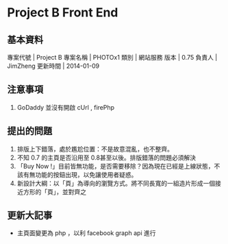 ﻿# Project B Front End 

## 基本資料

專案代號 | Project B
專案名稱 | PHOTOx1
類別 | 網站服務
版本 | 0.75
負責人 | JimZheng
更新時間 | 2014-01-09

## 注意事項

1. GoDaddy 並沒有開啟 cUrl , firePhp

## 提出的問題

1. 排版上下錯落，處於尷尬位置：不是故意混亂，也不整齊。
1. 不知 0.7 的主頁是否沿用至 0.8甚至以後。排版錯落的問題必須解決
1. 「Buy Now !」目前皆無功能，是否需要移除？因為現在已經是上線狀態，不該有無功能的按鈕出現，以免讓使用者疑惑。
1. 新設計大綱：以「頁」為導向的瀏覽方式。將不同長寬的一組造片形成一個接近方形的「頁」，並對齊之

## 更新大記事

* 主頁面變更為 php ，以利 facebook graph api 進行
